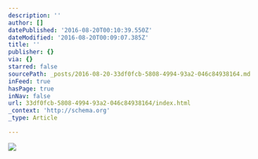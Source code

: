 ```yaml
---
description: ''
author: []
datePublished: '2016-08-20T00:10:39.550Z'
dateModified: '2016-08-20T00:09:07.385Z'
title: ''
publisher: {}
via: {}
starred: false
sourcePath: _posts/2016-08-20-33df0fcb-5808-4994-93a2-046c84938164.md
inFeed: true
hasPage: true
inNav: false
url: 33df0fcb-5808-4994-93a2-046c84938164/index.html
_context: 'http://schema.org'
_type: Article

---
```

![](https://the-grid-user-content.s3-us-west-2.amazonaws.com/fcda55b8-cedc-4510-b997-3327b5a62d2b.jpg)